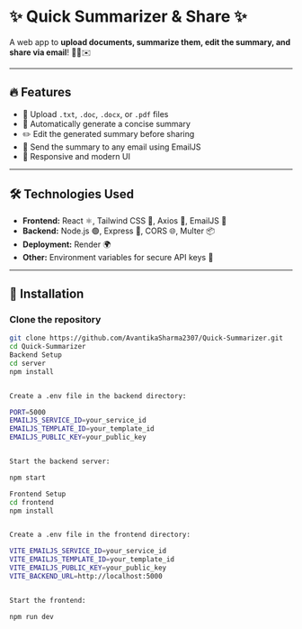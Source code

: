 # ✨ Quick Summarizer & Share ✨

A web app to **upload documents, summarize them, edit the summary, and share via email**! 🚀📄✉️  

---

## 🔥 Features

- 📂 Upload `.txt`, `.doc`, `.docx`, or `.pdf` files  
- 📝 Automatically generate a concise summary  
- ✏️ Edit the generated summary before sharing  
- 📧 Send the summary to any email using EmailJS  
- 📱 Responsive and modern UI  

---

## 🛠 Technologies Used

- **Frontend:** React ⚛️, Tailwind CSS 🎨, Axios 🔗, EmailJS 📧  
- **Backend:** Node.js 🟢, Express 🚂, CORS 🌐, Multer 📦  
- **Deployment:** Render 🌍  
- **Other:** Environment variables for secure API keys 🔑  

---

## 🚀 Installation

### Clone the repository
```bash
git clone https://github.com/AvantikaSharma2307/Quick-Summarizer.git
cd Quick-Summarizer
Backend Setup
cd server
npm install


Create a .env file in the backend directory:

PORT=5000
EMAILJS_SERVICE_ID=your_service_id
EMAILJS_TEMPLATE_ID=your_template_id
EMAILJS_PUBLIC_KEY=your_public_key


Start the backend server:

npm start

Frontend Setup
cd frontend
npm install


Create a .env file in the frontend directory:

VITE_EMAILJS_SERVICE_ID=your_service_id
VITE_EMAILJS_TEMPLATE_ID=your_template_id
VITE_EMAILJS_PUBLIC_KEY=your_public_key
VITE_BACKEND_URL=http://localhost:5000


Start the frontend:

npm run dev
